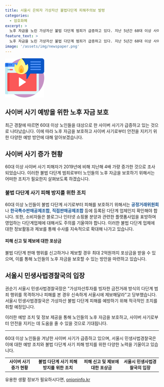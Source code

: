 ```yaml
---
title: 서울시 은퇴자 가상자산 불법다단계 피해주의보 발령
categories:
  - 암호화폐
excerpt: >
  노후 자금을 노린 가상자산 불법 다단계 범죄가 급증하고 있다. 지난 5년간 60대 이상 사이버 사기 피해자 수가 4배 이상 증가했는데, 특히 강남구 테헤란로 일대에서 고연령층을 대상으로 한 불법 다단계 업자들의 활동이 증가했다. 올해 7월말까지 8건을 형사입건하고, 시는 불법 다단계업체에 대한 수사를 더욱 강화할 예정이다. 불법 다단계 판매 행위의 신고자에게는 최대 2억원까지의 포상금이 제공된다. 서울시는 이러한 범죄행위를 목격하거나 피해를 본 경우 신속한 제보를 당부하고 있다. (실제 요약문 수: 153)
feature_text: >
  노후 자금을 노린 가상자산 불법 다단계 범죄가 급증하고 있다. 지난 5년간 60대 이상 사이버 사기 피해자 수가 4배 이상 증가했는데, 특히 강남구 테헤란로 일대에서 고연령층을 대상으로 한 불법 다단계 업자들의 활동이 증가했다. 올해 7월말까지 8건을 형사입건하고, 시는 불법 다단계업체에 대한 수사를 더욱 강화할 예정이다. 불법 다단계 판매 행위의 신고자에게는 최대 2억원까지의 포상금이 제공된다. 서울시는 이러한 범죄행위를 목격하거나 피해를 본 경우 신속한 제보를 당부하고 있다. (실제 요약문 수: 153)
image: '/assets/img/newspaper.png'
---
```


<p><img src="/assets/img/news.png" alt="rentncar 속보" /></p>

<h2>사이버 사기 예방을 위한 노후 자금 보호</h2>

<p data-ke-size="size16">최근 경찰에 따르면 60대 이상 노인들을 대상으로 한 사이버 사기가 급증하고 있는 것으로 나타났습니다. 이에 따라 노후 자금을 보호하고 사이버 사기로부터 안전을 지키기 위한 다양한 예방 방안에 대해 알아보겠습니다.</p>

<h2 data-ke-size="size26">사이버 사기 증가 현황</h2>

<p data-ke-size="size16">60대 이상 사이버 사기 피해자가 2019년에 비해 지난해 4배 가량 증가한 것으로 조사되었습니다. 이러한 불법 다단계 범죄로부터 노인들의 노후 자금을 보호하기 위해서는 어떠한 조치가 필요한지 살펴보도록 하겠습니다.</p>

<h3>불법 다단계 사기 피해 방지를 위한 조치</h3>

<p data-ke-size="size16">60대 이상 노인들이 불법 다단계 사기로부터 피해를 보호하기 위해서는 <b><span style="color: #1a5490;">공정거래위원회</span></b>나 <b><span style="color: #1a5490;">한국특수판매공제조합</span></b>, <b><span style="color: #1a5490;">직접판매공제조합</span></b> 등에 등록된 다단계 업체인지 확인해야 합니다. 또한, 소비자들은 블로그나 인터넷 쇼핑몰 분양과 관련한 플랫폼사업을 표방하며 영업하는 다단계업체에 대해서도 주의를 기울여야 합니다. 이러한 불법 다단계 업체에 대한 정보활동과 제보를 통해 수사를 지속적으로 확대해 나가고 있습니다.</p>

<h4>피해 신고 및 제보에 대한 포상금</h4>

<p data-ke-size="size16">불법 다단계 판매 행위를 신고하거나 제보할 경우 최대 2억원까지 포상금을 받을 수 있으며, 이를 통해 노인들의 노후 자금을 보호할 수 있는 방안을 마련하고 있습니다.</p>

<h2 data-ke-size="size26">서울시 민생사법경찰국의 입장</h2>

<p data-ke-size="size16">권순기 서울시 민생사법경찰국장은 "가상자산투자를 빙자한 금전거래 방식의 다단계 범죄 행위를 목격하거나 피해를 본 경우 신속하게 서울시에 제보해달라"고 당부했습니다. 서울시 민생사법경찰국은 가상자산 불법 다단계 피해를 예방하기 위해 적극적인 조치를 취할 예정입니다.</p>

<p data-ke-size="size16">이러한 예방 조치 및 정보 제공을 통해 노인들의 노후 자금을 보호하고, 사이버 사기로부터 안전을 지키는 데 도움을 줄 수 있을 것으로 기대됩니다.</p>

<hr>

<p data-ke-size="size16">60대 이상 노인들을 겨냥한 사이버 사기가 급증하고 있으며, 서울시 민생사법경찰국은 이에 대한 예방 조치와 불법 다단계 사기 피해 방지를 위한 다양한 노력을 기울이고 있습니다.</p>

<table>
    <tbody>
        <tr>
            <td style="text-align: center; height: 17px;"><b>사이버 사기 증가 현황</b></td>
            <td style="text-align: center; height: 17px;"><b>불법 다단계 사기 피해 방지를 위한 조치</b></td>
            <td style="text-align: center; height: 17px;"><b>피해 신고 및 제보에 대한 포상금</b></td>
            <td style="text-align: center; height: 17px;"><b>서울시 민생사법경찰국의 입장</b></td>
        </tr>
    </tbody>
</table>
유용한 생활 정보가 필요하시다면, <a href="https://onioninfo.kr" rel="dofollow">onioninfo.kr</a>


